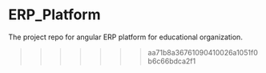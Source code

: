 # ERP_Platform

The project repo for angular ERP platform for educational organization.

> > > > > > > aa71b8a36761090410026a1051f0b6c66bdca2f1
